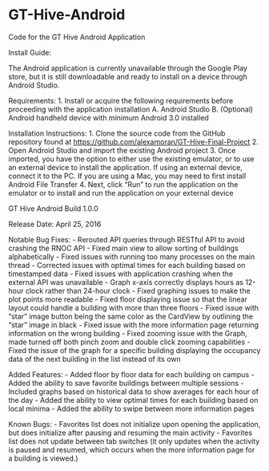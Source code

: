 # GT-Hive-Android
Code for the GT Hive Android Application


Install Guide:

The Android application is currently unavailable through the Google Play store, but it is still downloadable and ready to install on a device through Android Studio.

Requirements:
    1. Install or acquire the following requirements before proceeding with the application installation
        A. Android Studio
        B. (Optional) Android handheld device with minimum Android 3.0 installed

Installation Instructions:
    1. Clone the source code from the GitHub repository found at https://github.com/alexamoran/GT-Hive-Final-Project
    2. Open Android Studio and import the existing Android project
    3. Once imported, you have the option to either use the existing emulator, or to use an external device to install the application. If using an external device, connect it to the PC. If you are using a Mac, you may need to first install Android File Transfer
    4. Next, click “Run” to run the application on the emulator or to install and run the application on your external device





GT Hive Android Build 1.0.0

Release Date: April 25, 2016

Notable Bug Fixes:
    - Rerouted API queries through RESTful API to avoid crashing the RNOC API
    - Fixed main view to allow sorting of buildings alphabetically
    - Fixed issues with running too many processes on the main thread
    - Corrected issues with optimal times for each building based on timestamped data
    - Fixed issues with application crashing when the external API was unavailable
    - Graph x-axis correctly displays hours as 12-hour clock rather than 24-hour clock
    - Fixed graphing issues to make the plot points more readable
    - Fixed floor displaying issue so that the linear layout could handle a building with more than three floors
    - Fixed issue with “star” image button being the same color as the CardView by outlining the “star” image in black
    - Fixed issue with the more information page returning information on the wrong building
    - Fixed zooming issue with the Graph, made turned off both pinch zoom and double click zooming capabilities
    - Fixed the issue of the graph for a specific building displaying the occupancy data of the next building in the list instead of its own

Added Features:
    - Added floor by floor data for each building on campus
    - Added the ability to save favorite buildings between multiple sessions
    - Included graphs based on historical data to show averages for each hour of the day
    - Added the ability to view optimal times for each building based on local minima
    - Added the ability to swipe between more information pages

Known Bugs:
    - Favorites list does not initialize upon opening the application, but does initialize after pausing and resuming the main activity
    - Favorites list does not update between tab switches (it only updates when the activity is paused and resumed, which occurs when the more information page for a building is viewed.)





